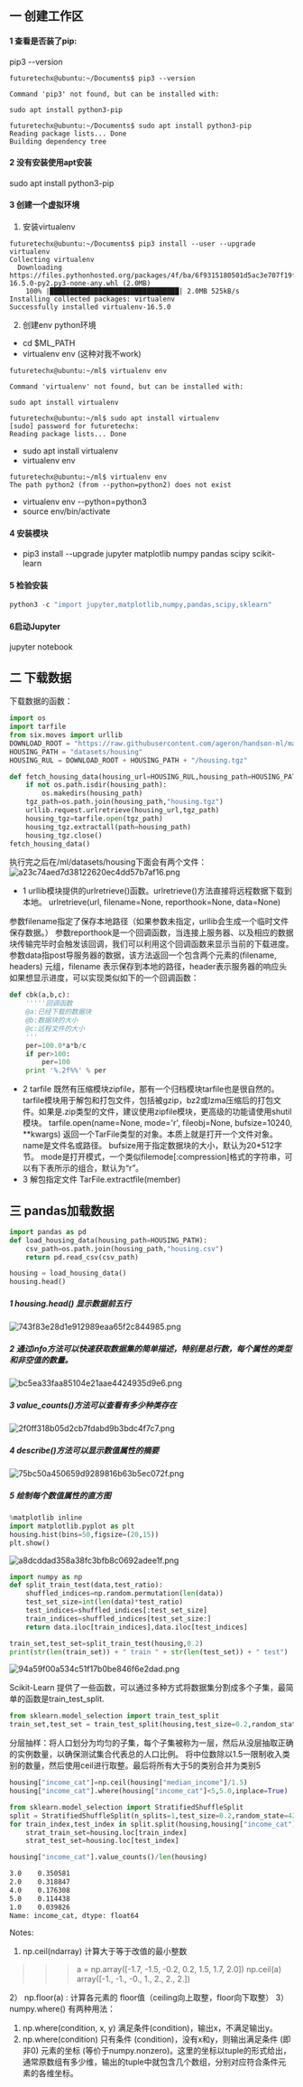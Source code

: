 ## 一 创建工作区
#### 1 查看是否装了pip:
pip3 --version
```
futuretechx@ubuntu:~/Documents$ pip3 --version

Command 'pip3' not found, but can be installed with:

sudo apt install python3-pip

futuretechx@ubuntu:~/Documents$ sudo apt install python3-pip
Reading package lists... Done
Building dependency tree 
```
#### 2 没有安装使用apt安装
sudo apt install python3-pip   
#### 3 创建一个虚拟环境
1. 安装virtualenv
```
futuretechx@ubuntu:~/Documents$ pip3 install --user --upgrade virtualenv
Collecting virtualenv
  Downloading https://files.pythonhosted.org/packages/4f/ba/6f9315180501d5ac3e707f19fcb1764c26cc6a9a31af05778f7c2383eadb/virtualenv-16.5.0-py2.py3-none-any.whl (2.0MB)
    100% |████████████████████████████████| 2.0MB 525kB/s 
Installing collected packages: virtualenv
Successfully installed virtualenv-16.5.0
```
2. 创建env python环境
- cd $ML_PATH
- virtualenv env (这种对我不work)

```
futuretechx@ubuntu:~/ml$ virtualenv env

Command 'virtualenv' not found, but can be installed with:

sudo apt install virtualenv

futuretechx@ubuntu:~/ml$ sudo apt install virtualenv
[sudo] password for futuretechx: 
Reading package lists... Done

```
- sudo apt install virtualenv
- virtualenv env
```
futuretechx@ubuntu:~/ml$ virtualenv env
The path python2 (from --python=python2) does not exist
```
- virtualenv env --python=python3
- source env/bin/activate

#### 4 安装模块
- pip3 install --upgrade jupyter matplotlib numpy pandas scipy scikit-learn 
#### 5 检验安装
```python
python3 -c "import jupyter,matplotlib,numpy,pandas,scipy,sklearn"
```
#### 6启动Jupyter
jupyter notebook

## 二 下载数据
下载数据的函数：
```python
import os
import tarfile
from six.moves import urllib
DOWNLOAD_ROOT = "https://raw.githubusercontent.com/ageron/handson-ml/master/"
HOUSING_PATH = "datasets/housing"
HOUSING_RUL = DOWNLOAD_ROOT + HOUSING_PATH + "/housing.tgz"

def fetch_housing_data(housing_url=HOUSING_RUL,housing_path=HOUSING_PATH):
    if not os.path.isdir(housing_path):
        os.makedirs(housing_path)
    tgz_path=os.path.join(housing_path,"housing.tgz")
    urllib.request.urlretrieve(housing_url,tgz_path)
    housing_tgz=tarfile.open(tgz_path)
    housing_tgz.extractall(path=housing_path)
    housing_tgz.close()
fetch_housing_data()
```
执行完之后在/ml/datasets/housing下面会有两个文件：
![a23c74aed7d38122620ec4dd57b7af16.png](en-resource://database/1418:1)

- 1 urllib模块提供的urlretrieve()函数。urlretrieve()方法直接将远程数据下载到本地。
urlretrieve(url, filename=None, reporthook=None, data=None)

参数filename指定了保存本地路径（如果参数未指定，urllib会生成一个临时文件保存数据。）
参数reporthook是一个回调函数，当连接上服务器、以及相应的数据块传输完毕时会触发该回调，我们可以利用这个回调函数来显示当前的下载进度。
参数data指post导服务器的数据，该方法返回一个包含两个元素的(filename, headers) 元组，filename 表示保存到本地的路径，header表示服务器的响应头
如果想显示进度，可以实现类似如下的一个回调函数：
```python
def cbk(a,b,c):  
    '''''回调函数 
    @a:已经下载的数据块 
    @b:数据块的大小 
    @c:远程文件的大小 
    '''  
    per=100.0*a*b/c  
    if per>100:  
        per=100  
    print '%.2f%%' % per  
```
- 2 tarfile
既然有压缩模块zipfile，那有一个归档模块tarfile也是很自然的。tarfile模块用于解包和打包文件，包括被gzip，bz2或lzma压缩后的打包文件。如果是.zip类型的文件，建议使用zipfile模块，更高级的功能请使用shutil模块。
tarfile.open(name=None, mode='r', fileobj=None, bufsize=10240, \*\*kwargs)
返回一个TarFile类型的对象。本质上就是打开一个文件对象。
name是文件名或路径。
bufsize用于指定数据块的大小，默认为20\*512字节。
mode是打开模式，一个类似filemode[:compression]格式的字符串，可以有下表所示的组合，默认为“r”。
- 3 解包指定文件
TarFile.extractfile(member)
## 三 pandas加载数据
```python
import pandas as pd
def load_housing_data(housing_path=HOUSING_PATH):
    csv_path=os.path.join(housing_path,"housing.csv")
    return pd.read_csv(csv_path)

housing = load_housing_data()
housing.head()
```
##### 1 housing.head() 显示数据前五行
![743f83e28d1e912989eaa65f2c844985.png](en-resource://database/1434:1)
##### 2 通过info方法可以快速获取数据集的简单描述，特别是总行数，每个属性的类型和非空值的数量。
![bc5ea33faa85104e21aae4424935d9e6.png](en-resource://database/1436:1)
##### 3 value_counts()方法可以查看有多少种类存在
![2f0ff318b05d2cb7fdabd9b3bdc4f7c7.png](en-resource://database/1438:1)
##### 4 describe()方法可以显示数值属性的摘要
![75bc50a450659d9289816b63b5ec072f.png](en-resource://database/1440:1)
##### 5 绘制每个数值属性的直方图
```python
%matplotlib inline
import matplotlib.pyplot as plt
housing.hist(bins=50,figsize=(20,15))
plt.show()
```
![a8dcddad358a38fc3bfb8c0692adee1f.png](en-resource://database/1442:1)

```python
import numpy as np
def split_train_test(data,test_ratio):
    shuffled_indices=np.random.permutation(len(data))
    test_set_size=int(len(data)*test_ratio)
    test_indices=shuffled_indices[:test_set_size]
    train_indices=shuffled_indices[test_set_size:]
    return data.iloc[train_indices],data.iloc[test_indices]

train_set,test_set=split_train_test(housing,0.2)
print(str(len(train_set)) + " train " + str(len(test_set)) + " test")
```
![94a59f00a534c51f17b0be846f6e2dad.png](en-resource://database/1444:1)

Scikit-Learn 提供了一些函数，可以通过多种方式将数据集分割成多个子集，最简单的函数是train_test_split.
```python
from sklearn.model_selection import train_test_split
train_set,test_set = train_test_split(housing,test_size=0.2,random_state=42)
```
分层抽样：将人口划分为均匀的子集，每个子集被称为一层，然后从没层抽取正确的实例数量，以确保测试集合代表总的人口比例。
将中位数除以1.5一限制收入类别的数量，然后使用ceil进行取整。最后将所有大于5的类别合并为类别5
```python
housing["income_cat"]=np.ceil(housing["median_income"]/1.5)
housing["income_cat"].where(housing["income_cat"]<5,5.0,inplace=True)

from sklearn.model_selection import StratifiedShuffleSplit
split = StratifiedShuffleSplit(n_splits=1,test_size=0.2,random_state=42)
for train_index,test_index in split.split(housing,housing["income_cat"]):
    strat_train_set=housing.loc[train_index]
    strat_test_set=housing.loc[test_index]

housing["income_cat"].value_counts()/len(housing)
```
```cmd
3.0    0.350581
2.0    0.318847
4.0    0.176308
5.0    0.114438
1.0    0.039826
Name: income_cat, dtype: float64
```
Notes:
1) np.ceil(ndarray)
计算大于等于改值的最小整数

>>> a = np.array([-1.7, -1.5, -0.2, 0.2, 1.5, 1.7, 2.0])
>>> np.ceil(a)
array([-1., -1., -0.,  1.,  2.,  2.,  2.])

2） np.floor(a) : 计算各元素的 floor值（ceiling向上取整，floor向下取整） 
3）numpy.where() 有两种用法：
1. np.where(condition, x, y)
满足条件(condition)，输出x，不满足输出y。
2. np.where(condition)
只有条件 (condition)，没有x和y，则输出满足条件 (即非0) 元素的坐标 (等价于numpy.nonzero)。这里的坐标以tuple的形式给出，通常原数组有多少维，输出的tuple中就包含几个数组，分别对应符合条件元素的各维坐标。
